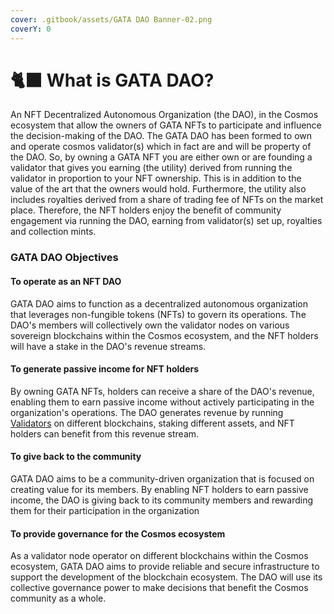 ```yaml
---
cover: .gitbook/assets/GATA DAO Banner-02.png
coverY: 0
---
```


# 🐈⬛ What is GATA DAO?

An NFT Decentralized Autonomous Organization (the DAO), in the Cosmos ecosystem that allow the owners of GATA NFTs to participate and influence the decision-making of the DAO. The GATA DAO has been formed to own and operate cosmos validator(s) which in fact are and will be property of the DAO. So, by owning a GATA NFT you are either own or are founding a validator that gives you earning (the utility) derived from running the validator in proportion to your NFT ownership. This is in addition to the value of the art that the owners would hold. Furthermore, the utility also includes royalties derived from a share of trading fee of NFTs on the market place. Therefore, the NFT holders enjoy the benefit of community engagement via running the DAO, earning from validator(s) set up, royalties and collection mints.

### GATA DAO Objectives

#### To operate as an NFT DAO

GATA DAO aims to function as a decentralized autonomous organization that leverages non-fungible tokens (NFTs) to govern its operations. The DAO's members will collectively own the validator nodes on various sovereign blockchains within the Cosmos ecosystem, and the NFT holders will have a stake in the DAO's revenue streams.

#### To generate passive income for NFT holders

By owning GATA NFTs, holders can receive a share of the DAO's revenue, enabling them to earn passive income without actively participating in the organization's operations. The DAO generates revenue by running [Validators](about-gata-dao/dao-ventures/gata-validators/) on different blockchains, staking different assets, and NFT holders can benefit from this revenue stream.

#### To give back to the community

GATA DAO aims to be a community-driven organization that is focused on creating value for its members. By enabling NFT holders to earn passive income, the DAO is giving back to its community members and rewarding them for their participation in the organization

#### To provide governance for the Cosmos ecosystem

As a validator node operator on different blockchains within the Cosmos ecosystem, GATA DAO aims to provide reliable and secure infrastructure to support the development of the blockchain ecosystem. The DAO will use its collective governance power to make decisions that benefit the Cosmos community as a whole.
